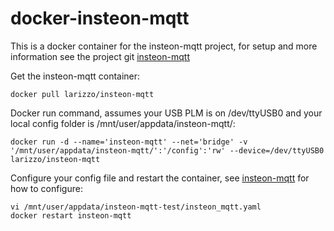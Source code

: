 # docker-insteon-mqtt
This is a docker container for the insteon-mqtt project, for setup and more information see the project git [insteon-mqtt](https://github.com/TD22057/insteon-mqtt)

Get the insteon-mqtt container:

```
docker pull larizzo/insteon-mqtt
```

Docker run command, assumes your USB PLM is on /dev/ttyUSB0 and your local config folder is /mnt/user/appdata/insteon-mqtt/:

```
docker run -d --name='insteon-mqtt' --net='bridge' -v '/mnt/user/appdata/insteon-mqtt/':'/config':'rw' --device=/dev/ttyUSB0 larizzo/insteon-mqtt
```

Configure your config file and restart the container, see [insteon-mqtt](https://github.com/TD22057/insteon-mqtt) for how to configure:

```
vi /mnt/user/appdata/insteon-mqtt-test/insteon_mqtt.yaml
docker restart insteon-mqtt
```

